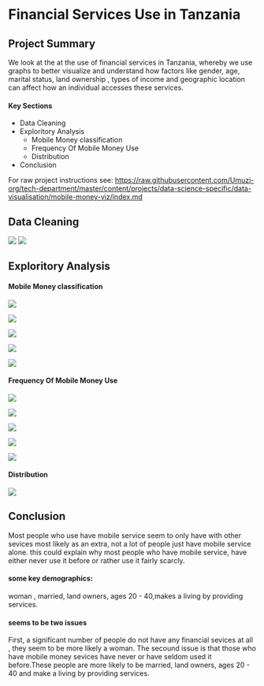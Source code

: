 # Financial Services Use in Tanzania

## Project Summary

We look at the at the use of financial services in Tanzania, whereby we use graphs to better visualize and understand how factors like gender, age, marital status, land ownership , types of income and geographic location can affect how an individual accesses these services.

#### Key Sections 
* Data Cleaning
* Exploritory Analysis
  * Mobile Money classification
  * Frequency Of Mobile Money Use
  * Distribution
* Conclusion

For raw project instructions see: https://raw.githubusercontent.com/Umuzi-org/tech-department/master/content/projects/data-science-specific/data-visualisation/mobile-money-viz/index.md

## Data Cleaning
![](https://lh3.googleusercontent.com/Ds3hQHfCR2a8p5JvHxVKx-8nQ5D-KHAJwsnzfqjX8Mihesj_zMypXMK7gzw6Y7AP7_-rqML6Aps9_xEXv7OeUzPXFrt6U9ABxdg78rit1xvBV4MD-RfpwVNzf2ToDc_0gq26P7Sw=w2400)
![](https://lh3.googleusercontent.com/M_v9x2E6xmvvUHqP_9EO7rCSLWCdgM6RFub8yP37_raK44VOmzZGiGRlQmkCy8WXFzJKlrRjM5OkU1qDznzKtmnfPiESj1zhx1p4veNOLRoFkCGxbF799xeqCviihBUpYfcf5Wyg=w2400)

## Exploritory Analysis

####  Mobile Money classification
![](https://lh3.googleusercontent.com/B1qkhH_2LvKrSojujYXPQRjvCmT6cNEnU1cvQfVeyampnVDAhgjEyw-i_iPFC_FxVpCEYNc5j3Su81MqxMKtT1DvydMVoZWKby_3ycEP5e5AuOTWrMAfn1GzJ0vdOyeuMdta772S=w2400)

![](https://lh3.googleusercontent.com/F9U66UuHecS7btd0mjO6pZZvt3gG4ap0Lx2M0dIcQJxIBlkVwqFbMFL71O3CmD6asxBhL_jS1qrKpYWF0Va0RCTfVTTSGfT4yp5SJSbDkkE_MW8gGZteDt6AfYfEUB619FbRoUta=w2400)

![](https://lh3.googleusercontent.com/4gXnQE7c5kEhIjOHlErWGY09eLyu6S4Th5kuGfhJi9hjcfhQYctKZ70VjEnm5olGZoPcCKo9McqyWEFgP-NGHtd6Udg7hwoqY-oAJTL_ukLymqxe2HbhhSijr5-LVX82Ut1vm-G_=w2400)

![](https://lh3.googleusercontent.com/3qOHC5dkcgw0IDU1gfVKtFMJY190y-sm-GRkDzgS_UfC3rjOy2GdZe1sgnRW-DE83CvcutxjffltZ0MvRNz3V92FjzwJGvsJwAKeGwjhzADlq3JlHrbbZg8rOGh2_-cX0UxBWVXh=w2400)

![](https://lh3.googleusercontent.com/N0aDf4eeu4oCDjzcRWw89nNmJLLBe59hQbsYzEs89mqKNPhmaQxleEcyjiddUutz3wyRjPGEnUBPMo8STYLBMMncLt1MVTqPcCuZtEfAzi3gF2k35WqK8jQYvCoxKbCsUm8nr-iM=w2400)

#### Frequency Of Mobile Money Use
![](https://lh3.googleusercontent.com/usVEIhKtSeH479w_t9UnDcUp3feWUNnbia1U9mISVrjtiMWkXc9RZKdUdo8fABoagwjoGfQb7vnDhRYIezQVuY-pkRelFJ55BSeETWY3FmiF1bur_iq2zvoV22zg5es8vZ9R9-f2=w2400)

![](https://lh3.googleusercontent.com/gXAs2G3HscbE5PNO18Vhendk59rmkxHGwt2GPnYP-CuqcJ1olwChIzczgxyG0o578SM-Maytoo7LiJ2oSLnkLa4BLF7nD6QSYK5-m4QwR0TUUh7uDzxalgrqfs52l6ERVOYqYNVl=w2400)

![](https://lh3.googleusercontent.com/6-Q9VjSa0qXFmDKAcDpalitzDIzAh9-cs4NeK8NOev9Py6ZqT2boWZrzeais0eZpsf9SOlNdVL1k-0a5l0GcjNVSKlSdqvQ5s1wYvH6XSzq4IAw_LlfieVjfZjnWLh-YMnSHU6XB=w2400)

![](https://lh3.googleusercontent.com/_n3nIWMbQOcrIo9y3n7ABa1KLuG4p6x2-77o7aTXmoshP8ibC2EkTaMc5Oj_K5oRtszW8zILQXYi157svefNP74d9lJqZCsyrZsx9n-kacuG4XHvbyw4aSxceWSees13_z_4Io6Q=w2400)

![](https://lh3.googleusercontent.com/s6NBVD3FESl08RZpRYcNK1svGMcqBvmusPMLWF1tQghdNgeuJkzS6GMEHD__k7tKFu8ha3PbT63QFatAsxOc0f9OJhMYo--jHK09GRdB7FpXWG3uYk6Pp6byCNx7Salp9L6xaat4=w2400)

#### Distribution

![](https://lh3.googleusercontent.com/S-gB0dklaTzj4hZ-hPIal88Om6586MlVEPQe57ikxerS0ZcbXlSIu_Q2Bp7FqepDl4tOBVZy50z55ar6t0gd6cYuMHb4xnn6D3DMc3NFGVEZdjrInjCK7G2PwFrd41Tb1GBKKSuW=w2400)

## Conclusion

Most people who use have mobile service seem to only have with other sevices most likely as an extra, not a lot of people just have mobile service alone. this could explain why most people who have mobile service, have either never use it before or rather use it fairly scarcly.

#### some key demographics:
woman , married, land owners, ages 20 - 40,makes a living by providing services.

#### seems to be two issues
First, a significant number of people do not have any financial sevices at all , they seem to be more likely a woman. The secound issue is that those who have mobile money sevices have never or have seldom used it before.These people are more likely to be married, land owners, ages 20 - 40 and make a living by providing services.
